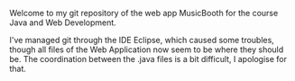 Welcome to my git repository of the web app MusicBooth for the course Java and Web Development. 

I've managed git through the IDE Eclipse, which caused some troubles, though all files of the Web Application now seem to be where they should be. The coordination between the .java files is a bit difficult, I apologise for that. 
